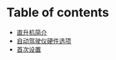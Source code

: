 # Table of contents

* [直升机简介](README.md)
* [自动驾驶仪硬件选项](zi-dong-jia-shi-yi-ying-jian-xuan-xiang.md)
* [首次设置](shou-ci-she-zhi.md)
